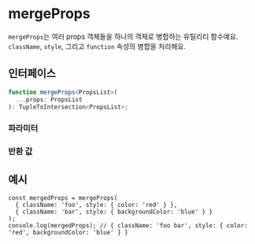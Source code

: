 # mergeProps

`mergeProps`는 여러 props 객체들을 하나의 객체로 병합하는 유틸리티 함수예요. `className`, `style`, 그리고 `function` 속성의 병합을 처리해요.

## 인터페이스

```ts
function mergeProps<PropsList>(
  ...props: PropsList
): TupleToIntersection<PropsList>;
```

### 파라미터

<Interface
  required
  name="props"
  type="PropsList"
  description="병합할 props 객체들이에요."
/>

### 반환 값

<Interface
  name=""
  type="TupleToIntersection<PropsList>"
  description="병합된 props 객체예요."
/>

## 예시

```tsx
const mergedProps = mergeProps(
  { className: 'foo', style: { color: 'red' } },
  { className: 'bar', style: { backgroundColor: 'blue' } }
);
console.log(mergedProps); // { className: 'foo bar', style: { color: 'red', backgroundColor: 'blue' } }
```

